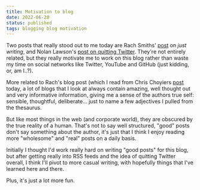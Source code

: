 ```yaml
---
title: Motivation to blog
date: 2022-06-28
status: published
tags: blogging blog motivation
---
```


Two posts that really stood out to me today are Rach Smiths' [post](https://rachsmith.com/fuck-it/) on _just writing_,
and Nolan Lawson's [post on quitting Twitter](https://nolanlawson.com/2022/02/02/five-years-of-quitting-twitter/). They're not entirely related,
but they really motivate me to work on this blog rather than waste my time on social
networks like Twitter, YouTube and GitHub (just kidding, or, am I..?).

More related to Rach's blog post (which I read from Chris Choyiers [post](https://chriscoyier.net/2022/06/27/there-is-no-bar/) today, a lot of blogs that I look at always contain amazing, well thought out and very
informative information, giving me a sense of the authors true self: sensible, thoughtful, deliberate...
just to name a few adjectives I pulled from the thesaurus.

But like most things in the web (and corporate world), they are obscured by the
true reality of a human. That's not to say well structured, "good" posts don't say
something about the author, it's just that I think I enjoy reading more "wholesome"
and "real" posts on a daily basis.

Initially I thought I'd work really hard on writing "good posts" for this blog,
but after getting really into RSS feeds and the idea of quitting Twitter overall,
I think I'll pivot to more casual writing, with hopefully things that I've learned
here and there.

Plus, it's just a lot more fun.
